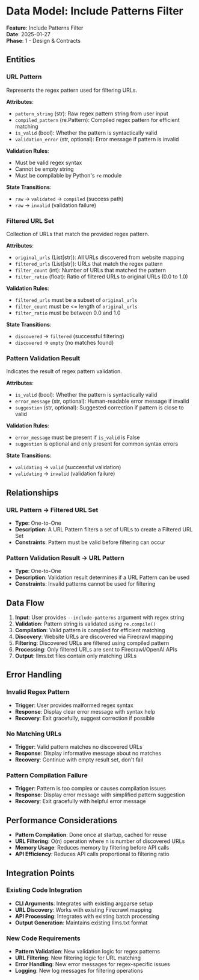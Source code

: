 # Data Model: Include Patterns Filter

**Feature**: Include Patterns Filter  
**Date**: 2025-01-27  
**Phase**: 1 - Design & Contracts

## Entities

### URL Pattern
Represents the regex pattern used for filtering URLs.

**Attributes**:
- `pattern_string` (str): Raw regex pattern string from user input
- `compiled_pattern` (re.Pattern): Compiled regex pattern for efficient matching
- `is_valid` (bool): Whether the pattern is syntactically valid
- `validation_error` (str, optional): Error message if pattern is invalid

**Validation Rules**:
- Must be valid regex syntax
- Cannot be empty string
- Must be compilable by Python's `re` module

**State Transitions**:
- `raw` → `validated` → `compiled` (success path)
- `raw` → `invalid` (validation failure)

### Filtered URL Set
Collection of URLs that match the provided regex pattern.

**Attributes**:
- `original_urls` (List[str]): All URLs discovered from website mapping
- `filtered_urls` (List[str]): URLs that match the regex pattern
- `filter_count` (int): Number of URLs that matched the pattern
- `filter_ratio` (float): Ratio of filtered URLs to original URLs (0.0 to 1.0)

**Validation Rules**:
- `filtered_urls` must be a subset of `original_urls`
- `filter_count` must be <= length of `original_urls`
- `filter_ratio` must be between 0.0 and 1.0

**State Transitions**:
- `discovered` → `filtered` (successful filtering)
- `discovered` → `empty` (no matches found)

### Pattern Validation Result
Indicates the result of regex pattern validation.

**Attributes**:
- `is_valid` (bool): Whether the pattern is syntactically valid
- `error_message` (str, optional): Human-readable error message if invalid
- `suggestion` (str, optional): Suggested correction if pattern is close to valid

**Validation Rules**:
- `error_message` must be present if `is_valid` is False
- `suggestion` is optional and only present for common syntax errors

**State Transitions**:
- `validating` → `valid` (successful validation)
- `validating` → `invalid` (validation failure)

## Relationships

### URL Pattern → Filtered URL Set
- **Type**: One-to-One
- **Description**: A URL Pattern filters a set of URLs to create a Filtered URL Set
- **Constraints**: Pattern must be valid before filtering can occur

### Pattern Validation Result → URL Pattern
- **Type**: One-to-One
- **Description**: Validation result determines if a URL Pattern can be used
- **Constraints**: Invalid patterns cannot be used for filtering

## Data Flow

1. **Input**: User provides `--include-patterns` argument with regex string
2. **Validation**: Pattern string is validated using `re.compile()`
3. **Compilation**: Valid pattern is compiled for efficient matching
4. **Discovery**: Website URLs are discovered via Firecrawl mapping
5. **Filtering**: Discovered URLs are filtered using compiled pattern
6. **Processing**: Only filtered URLs are sent to Firecrawl/OpenAI APIs
7. **Output**: llms.txt files contain only matching URLs

## Error Handling

### Invalid Regex Pattern
- **Trigger**: User provides malformed regex syntax
- **Response**: Display clear error message with syntax help
- **Recovery**: Exit gracefully, suggest correction if possible

### No Matching URLs
- **Trigger**: Valid pattern matches no discovered URLs
- **Response**: Display informative message about no matches
- **Recovery**: Continue with empty result set, don't fail

### Pattern Compilation Failure
- **Trigger**: Pattern is too complex or causes compilation issues
- **Response**: Display error message with simplified pattern suggestion
- **Recovery**: Exit gracefully with helpful error message

## Performance Considerations

- **Pattern Compilation**: Done once at startup, cached for reuse
- **URL Filtering**: O(n) operation where n is number of discovered URLs
- **Memory Usage**: Reduces memory by filtering before API calls
- **API Efficiency**: Reduces API calls proportional to filtering ratio

## Integration Points

### Existing Code Integration
- **CLI Arguments**: Integrates with existing argparse setup
- **URL Discovery**: Works with existing Firecrawl mapping
- **API Processing**: Integrates with existing batch processing
- **Output Generation**: Maintains existing llms.txt format

### New Code Requirements
- **Pattern Validation**: New validation logic for regex patterns
- **URL Filtering**: New filtering logic for URL matching
- **Error Handling**: New error messages for regex-specific issues
- **Logging**: New log messages for filtering operations
